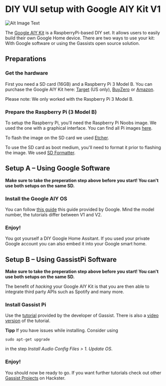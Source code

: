 # DIY VUI setup with Google AIY Kit V1

![Alt Image Text](/Users/romankuhn/Documents/01_HfG/04_Sem4/01_SystemDesign/aiy.jpg)

The [Google AIY Kit](https://www.amazon.de/gp/product/B075SFLWKX/ref=oh_aui_detailpage_o01_s00?ie=UTF8&psc=1) is a RaspberryPi-based DIY set. It allows users to easily build their own Google Home device. 
There are two ways to use your kit: With Google software or using the Gassists open source solution.

## Preparations

### Get the hardware

First you need a SD card (16GB) and a Raspberry Pi 3 Model B. You can purchase the Google AIY Kit here:
[Target](https://intl.target.com/p/google-voice-kit-aiy/-/A-53416295) (US only),
[BuyZero](https://buyzero.de/products/google-aiy-voice-kit?variant=1166773551131) or [Amazon](https://www.amazon.de/gp/product/B075SFLWKX/ref=oh_aui_detailpage_o01_s00?ie=UTF8&psc=1).

Please note: We only worked with the Raspberry Pi 3 Model B. 

### Prepare the Raspberry Pi (3 Model B)

To setup the Raspberry Pi, you'll need the Raspberry Pi Noobs image. We used the one with a graphical interface. You can find all Pi images [here](https://www.raspberrypi.org/downloads/).


To flash the image on the SD card we used [Etcher](https://www.techspot.com/downloads/6931-etcher.html).

To use the SD card as boot medium, you'll need to format it prior to flashing the image. We used [SD Formatter](https://www.sdcard.org/downloads/).
## Setup A – Using Google Software
**Make sure to take the preperation step above before you start! You can't use both setups on the same SD.** 
### Install the Google AIY OS 
You can follow [this guide](https://aiyprojects.withgoogle.com/voice) this guide provided by Google. Mind the model number, the tutorials differ between V1 and V2.

### Enjoy! 
You got yourself a DIY Google Home Assitant. If you used your private Google account you can also embed it into your Google smart home.


## Setup B – Using GassistPi Software
**Make sure to take the preperation step above before you start! You can't use both setups on the same SD.** 

The benefit of *hacking* your Google AIY Kit is that you are then able to integrate third party APIs such as Spotify and many more. 


### Install Gassist Pi

Use the [tutorial](https://github.com/shivasiddharth/GassistPi/) provided by the developer of Gassist. 
There is also a [video version](https://www.youtube.com/watch?v=RxGFEPV5wOg) of the tutorial. 



**Tipp** If you have issues while installing. Consider using 

`sudo apt-get upgrade` 

in the step *Install Audio Config Files > 1. Update OS*.


### Enjoy!
You should now be ready to go. If you want further tutorials check out other [Gassist Projects](https://www.hackster.io/search?i=projects&q=gassist%20pi) on Hackster.
